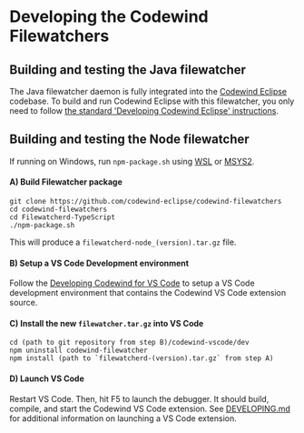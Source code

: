 
# Developing the Codewind Filewatchers

## Building and testing the Java filewatcher

The Java filewatcher daemon is fully integrated into the [Codewind Eclipse](https://github.com/eclipse/codewind-eclipse#) codebase. To build and run Codewind Eclipse with this filewatcher, you only need to follow [the standard 'Developing Codewind Eclipse' instructions](https://github.com/eclipse/codewind-eclipse#developing-codewind-for-eclipse).


## Building and testing the Node filewatcher

If running on Windows, run `npm-package.sh` using [WSL](https://docs.microsoft.com/en-us/windows/wsl/about) or [MSYS2](https://www.msys2.org/).

#### A) Build Filewatcher package
```
git clone https://github.com/codewind-eclipse/codewind-filewatchers
cd codewind-filewatchers
cd Filewatcherd-TypeScript
./npm-package.sh
```
This will produce a `filewatcherd-node_(version).tar.gz` file.


#### B) Setup a VS Code Development environment

Follow the [Developing Codewind for VS Code](https://github.com/eclipse/codewind-vscode/blob/master/DEVELOPING.md) to setup a VS Code development environment that contains the Codewind VS Code extension source.

#### C) Install the new `filewatcher.tar.gz` into VS Code
```
cd (path to git repository from step B)/codewind-vscode/dev
npm uninstall codewind-filewatcher
npm install (path to `filewatcherd-(version).tar.gz` from step A)
```

#### D) Launch VS Code

Restart VS Code. Then, hit F5 to launch the debugger. It should build, compile, and start the Codewind VS Code extension. See [DEVELOPING.md](https://github.com/eclipse/codewind-vscode/blob/master/DEVELOPING.md) for additional information on launching a VS Code extension.

